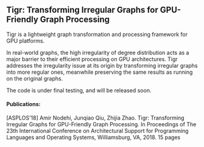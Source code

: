 ## Tigr: Transforming Irregular Graphs for GPU-Friendly Graph Processing

Tigr is a lightweight graph transformation and processing framework for GPU platforms. 

In real-world graphs, the high irregularity of degree distribution acts
as a major barrier to their efficient processing on GPU architectures.
Tigr addresses the irregularity issue at its origin by transforming 
irregular graphs into more regular ones, meanwhile preserving the same
results as running on the original graphs.

The code is under final testing, and will be released soon.


#### Publications:

[ASPLOS'18] Amir Nodehi, Junqiao Qiu, Zhijia Zhao. Tigr: Transforming
Irregular Graphs for GPU-Friendly Graph Processing. In Proceedings of
The 23th International Conference on Architectural Support for
Programming Languages and Operating Systems, Williamsburg, VA, 2018. 15
pages


